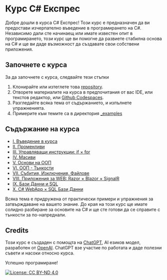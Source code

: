 # Курс C# Експрес

Добре дошли в курса C# Експрес! Този курс е предназначен да ви предостави изчерпателно въведение в програмирането на C#. Независимо дали сте начинаещ или имате известен опит в програмирането, този курс ще ви помогне да развиете стабилна основа на C# и ще ви даде възможност да създавате свои собствени приложения.

## Започнете с курса

За да започнете с курса, следвайте тези стъпки

1. Клонирайте или изтеглете това [repository](https://github.com/avrgeJoe/csharp/archive/refs/heads/master.zip).
2. Отворете материалите на курса в предпочитания от вас IDE, или текстов редактор, или [Github Codespaces](https://github.com/codespaces).
3. Разгледайте всяка тема от съдържанието, и изпълнете упражненията.
4. Примерите към темите са в директория [_examples](https://github.com/avrgeJoe/csharp/tree/master/_examples)

## Съдържание на курса

- [I. Въведение в курса](https://avrgejoe.github.io/csharp/#I)
- [II. Променливи](https://avrgejoe.github.io/csharp/#II)
- [III. Управляващи инструкции: if × for](https://avrgejoe.github.io/csharp/#III)
- [IV. Масиви](https://avrgejoe.github.io/csharp/#IV)
- [V. Основи на ООП](https://avrgejoe.github.io/csharp/#V)
- [VI. ООП - Тънкости](https://avrgejoe.github.io/csharp/#VI)
- [VII. Събития, Изключения, Файлове](https://avrgejoe.github.io/csharp/#VII)
- [VIII. Приложения за WEB: Razor × Blazor × SignalR](https://avrgejoe.github.io/csharp/#VIII)
- [IX. Бази Данни и SQL](https://avrgejoe.github.io/csharp/#IX)
- [X. C# WebApp × SQL Бази Данни](https://avrgejoe.github.io/csharp/#X)

Всяка тема е придружена от практически примери и упражнения за затвърждаване на вашето знание. До края на този курс ще имате солидно разбиране за основите на C# и ще сте готови да се справите с тънкости за по-напреднали.


## Credits

Този курс е създаден с помощта на [ChatGPT](https://chat.openai.com/), AI езиков модел, разработен от [OpenAI](https://openai.com/). ChatGPT взе участие по работата и даде полезни съвети и насоки относно курса.

Успешно програмиране!

[![License: CC BY-ND 4.0](https://img.shields.io/badge/License-CC%20BY--ND-lightgrey.svg)](https://creativecommons.org/licenses/by-nd/4.0/)